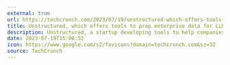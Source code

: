 ```yaml
---
external: true
url: https://techcrunch.com/2023/07/19/unstructured-which-offers-tools-to-prep-enterprise-data-for-llms-raises-25m/
title: Unstructured, which offers tools to prep enterprise data for LLMs, raises $25M
description: Unstructured, a startup developing tools to help companies prep data for use with LLMs, has raised $25 million across Series A and seed rounds.
date: 2023-07-19T15:00:52
icon: https://www.google.com/s2/favicons?domain=techcrunch.com&sz=32
source: TechCrunch
---
```

